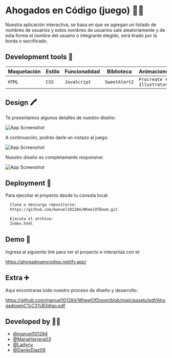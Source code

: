 # Ahogados en Código (juego) 🏴‍☠️
Nuestra aplicación interactiva, se basa en que se agregan un listado de nombres de usuarios y estos nombres de usuarios sale aleatoriamente y de esta forma el nombre del usuario o integrante elegido, será tirado por la borda o sacrificado.

## Development tools 🧰
|  Maquetación  |     Estilo    | Funcionalidad | Biblioteca | Animaciones |
|---------------|---------------|---------------|---------------|---------------|
|`HTML`|`CSS`|`JavaScript`|`SweetAlert2`|`Procreate + Illustrator`|


## Design 🖍️
Te presentamos algunos detalles de nuestro diseño:

![App Screenshot](https://github.com/manuel101284/WheelOfDoom/blob/main/assets/img/CartaGr%C3%A1fica.png)

A continuación, podrás darle un vistazo al juego:

![App Screenshot](https://github.com/manuel101284/WheelOfDoom/blob/f/maria/assets/img/VistaPrevia.png)

Nuestro diseño es completamente responsive:

![App Screenshot](https://github.com/manuel101284/WheelOfDoom/blob/f/maria/assets/img/Responsive.PNG)




## Deployment 📂
Para ejecutar el proyecto desde tu consola local:

```bash
  Clona o descarga repositorio:
  https://github.com/manuel101284/WheelOfDoom.git
```
```bash
  Ejecuta el archivo:
  Index.html
```
## Demo 🔗
Ingresa al siguiente link para ver el proyecto e interactúa con el:

https://ahogadosencodigo.netlify.app/

## Extra ➕
Aquí encontraras todo nuestro proceso de diseño y desarrollo:

https://github.com/manuel101284/WheelOfDoom/blob/main/assets/pdf/AhogadosenC%C3%B3digo.pdf

## Developed by 👩‍💻
- [@manuel101284](https://github.com/manuel101284)
- [@MariaHerrera03](https://github.com/MariaHerrera03)
- [@Ladyriv](https://github.com/Ladyriv)
- [@DaniloDiaz08](https://github.com/DaniloDiaz08)
